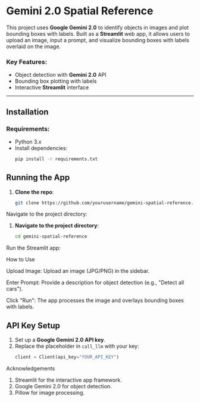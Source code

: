 # Gemini 2.0 Spatial Reference

This project uses **Google Gemini 2.0** to identify objects in images and plot bounding boxes with labels. Built as a **Streamlit** web app, it allows users to upload an image, input a prompt, and visualize bounding boxes with labels overlaid on the image.

### Key Features:
- Object detection with **Gemini 2.0** API
- Bounding box plotting with labels
- Interactive **Streamlit** interface

---

## Installation

### Requirements:
- Python 3.x
- Install dependencies:
  ```bash
  pip install -r requirements.txt
## Running the App

1. **Clone the repo**:
   ```bash
   git clone https://github.com/yourusername/gemini-spatial-reference.git

Navigate to the project directory:

1. **Navigate to the project directory**:
   ```bash
   cd gemini-spatial-reference
Run the Streamlit app:


How to Use

Upload Image: Upload an image (JPG/PNG) in the sidebar.

Enter Prompt: Provide a description for object detection (e.g., "Detect all cars").

Click "Run": The app processes the image and overlays bounding boxes with labels.

## API Key Setup

1. Set up a **Google Gemini 2.0 API key**.
2. Replace the placeholder in `call_llm` with your key:
   ```python
   client = Client(api_key="YOUR_API_KEY")
Acknowledgements
1) Streamlit for the interactive app framework.
2) Google Gemini 2.0 for object detection.
3) Pillow for image processing.

